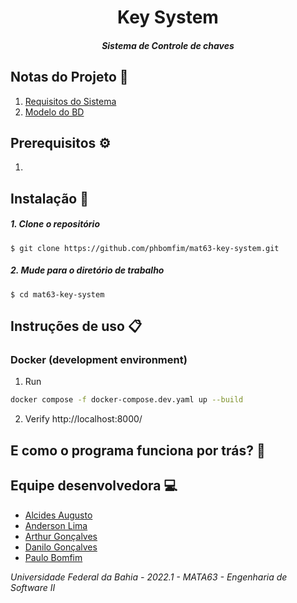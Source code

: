 # <div align="center">Key System </div>

##### <div align="center">Sistema de Controle de chaves  </div>

## Notas do Projeto 📜

1. [Requisitos do Sistema](https://docs.google.com/document/d/1DjlvVETHqAufeOQiH9yVXfIM1znO_qDV8G3DTTejhY4/edit#)
2. [Modelo do BD](https://dbdesigner.page.link/QKFiqda1Hvam1Hba9)

## Prerequisitos ⚙️

1. 


## Instalação 📌


##### 1. Clone o repositório

```$ git clone https://github.com/phbomfim/mat63-key-system.git  ```

##### 2. Mude para o diretório de trabalho

```$ cd mat63-key-system ```


## Instruções de uso 📋

### Docker (development environment)

1. Run

```bash
docker compose -f docker-compose.dev.yaml up --build
```

2. Verify http://localhost:8000/


## E como o programa funciona por trás? 🤔


## Equipe desenvolvedora 💻

- [Alcides Augusto](https://github.com/alcalcides/)
- [Anderson Lima]()
- [Arthur Gonçalves](https://github.com/arthurglima)
- [Danilo Gonçalves]()
- [Paulo Bomfim](https://github.com/phbomfim/)

*Universidade Federal da Bahia - 2022.1 - MATA63 - Engenharia de Software II*

